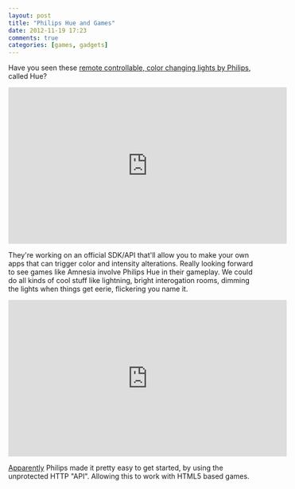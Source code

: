 ```yaml
---
layout: post
title: "Philips Hue and Games"
date: 2012-11-19 17:23
comments: true
categories: [games, gadgets]
---
```


Have you seen these [remote controllable, color changing lights by Philips](http://www.meethue.com/), called Hue?

<iframe width="560" height="315" src="http://www.youtube.com/embed/IT5W_Mjuz5I?rel=0" frameborder="0" allowfullscreen></iframe>

They're working on an official SDK/API that'll allow you to make your own apps that can trigger color and intensity alterations. Really looking forward to see games like Amnesia involve Philips Hue in their gameplay. We could do all kinds of cool stuff like lightning, bright interogation rooms, dimming the lights when things get eerie, flickering you name it.

<iframe width="560" height="315" src="http://www.youtube.com/embed/u1nY_5-UrY4?rel=0" frameborder="0" allowfullscreen></iframe>

[Apparently](http://arstechnica.com/gadgets/2012/11/in-living-color-ars-reviews-the-hacker-approved-philips-hue-leds/) Philips made it pretty easy to get started, by using the unprotected HTTP "API". Allowing this to work with HTML5 based games.





